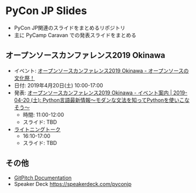 # PyCon JP Slides

* PyCon JP関連のスライドをまとめるリポジトリ
* 主に PyCamp Caravan での発表スライドをまとめる

## オープンソースカンファレンス2019 Okinawa

* イベント: [オープンソースカンファレンス2019 Okinawa - オープンソースの文化祭！](https://www.ospn.jp/osc2019-okinawa/)
* 日付: 2019年4月20日(土) 10:00-17:00
* 発表: [オープンソースカンファレンス2019 Okinawa - イベント案内 | 2019-04-20 (土): Python言語最新情報～モダンな文法を知ってPythonを使いこなそう～](https://www.ospn.jp/osc2019-okinawa/modules/eguide/event.php?eid=19)
  * 時間: 11:00-12:00
  * スライド: TBD
* [ライトニングトーク](https://www.ospn.jp/osc2019-okinawa/modules/eguide/event.php?eid=2)
  * 16:10-17:00
  * スライド: TBD

## その他

* [GitPitch Documentation](https://gitpitch.com/docs/)
* Speaker Deck https://speakerdeck.com/pyconjp